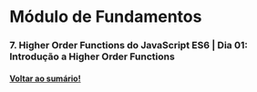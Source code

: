 # Módulo de Fundamentos   
### 7. Higher Order Functions do JavaScript ES6  |  Dia 01: Introdução a Higher Order Functions
#### [Voltar ao sumário!](https://github.com/hiagoisoppo/trybe_exercicios/tree/main)